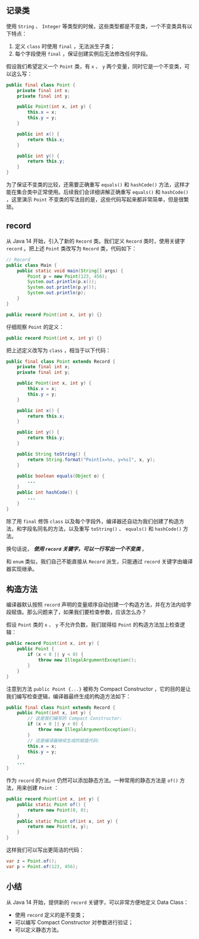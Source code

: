 ## 记录类

使用 `String` 、 `Integer` 等类型的时候，这些类型都是不变类，一个不变类具有以下特点：

1. 定义 `class` 时使用 `final` ，无法派生子类；
2. 每个字段使用 `final` ，保证创建实例后无法修改任何字段。

假设我们希望定义一个 `Point` 类，有 `x` 、 `y` 两个变量，同时它是一个不变类，可以这么写：


```java
public final class Point {
    private final int x;
    private final int y;

    public Point(int x, int y) {
        this.x = x;
        this.y = y;
    }

    public int x() {
        return this.x;
    }

    public int y() {
        return this.y;
    }
}
```

为了保证不变类的比较，还需要正确重写 `equals()` 和 `hashCode()` 方法，这样才能在集合类中正常使用。后续我们会详细讲解正确重写 `equals()` 和 `hashCode()` ，这里演示 `Point` 不变类的写法目的是，这些代码写起来都非常简单，但是很繁琐。


## record


从 Java 14 开始，引入了新的 `Record` 类。我们定义 `Record` 类时，使用关键字 `record` 。把上述 `Point` 类改写为 `Record` 类，代码如下：


```java
// Record
public class Main {
    public static void main(String[] args) {
        Point p = new Point(123, 456);
        System.out.println(p.x());
        System.out.println(p.y());
        System.out.println(p);
    }
}

public record Point(int x, int y) {}
```


仔细观察 `Point` 的定义：

```java
public record Point(int x, int y) {}
```

把上述定义改写为 `class` ，相当于以下代码：

```java
public final class Point extends Record {
    private final int x;
    private final int y;

    public Point(int x, int y) {
        this.x = x;
        this.y = y;
    }

    public int x() {
        return this.x;
    }

    public int y() {
        return this.y;
    }

    public String toString() {
        return String.format("Point[x=%s, y=%s]", x, y);
    }

    public boolean equals(Object o) {
        ...
    }
    public int hashCode() {
        ...
    }
}
```

除了用 `final` 修饰 `class` 以及每个字段外，编译器还自动为我们创建了构造方法，和字段名同名的方法，以及重写 `toString()` 、 `equals()` 和 `hashCode()` 方法。

换句话说， ***使用 `record` 关键字，可以一行写出一个不变类*** 。

和 `enum` 类似，我们自己不能直接从 `Record` 派生，只能通过 `record` 关键字由编译器实现继承。


## 构造方法

编译器默认按照 `record` 声明的变量顺序自动创建一个构造方法，并在方法内给字段赋值。那么问题来了，如果我们要检查参数，应该怎么办？

假设 `Point` 类的 `x` 、 `y` 不允许负数，我们就得给 `Point` 的构造方法加上检查逻辑：

```java
public record Point(int x, int y) {
    public Point {
        if (x < 0 || y < 0) {
            throw new IllegalArgumentException();
        }
    }
}
```

注意到方法 `public Point {...}` 被称为 Compact Constructor ，它的目的是让我们编写检查逻辑，编译器最终生成的构造方法如下：

```java
public final class Point extends Record {
    public Point(int x, int y) {
        // 这是我们编写的 Compact Constructor:
        if (x < 0 || y < 0) {
            throw new IllegalArgumentException();
        }
        // 这是编译器继续生成的赋值代码:
        this.x = x;
        this.y = y;
    }
    ...
}
```


作为 `record` 的 `Point` 仍然可以添加静态方法。一种常用的静态方法是 `of()` 方法，用来创建 `Point` ：

```java
public record Point(int x, int y) {
    public static Point of() {
        return new Point(0, 0);
    }
    public static Point of(int x, int y) {
        return new Point(x, y);
    }
}
```

这样我们可以写出更简洁的代码：

```java
var z = Point.of();
var p = Point.of(123, 456);
```


## 小结

从 Java 14 开始，提供新的 `record` 关键字，可以非常方便地定义 Data Class：

- 使用 `record` 定义的是不变类；
- 可以编写 Compact Constructor 对参数进行验证；
- 可以定义静态方法。



